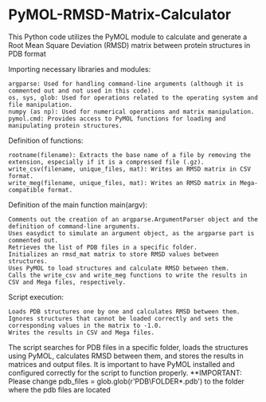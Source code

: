 # PyMOL-RMSD-Matrix-Calculator
This Python code utilizes the PyMOL module to calculate and generate a Root Mean Square Deviation (RMSD) matrix between protein structures in PDB format

Importing necessary libraries and modules:

    argparse: Used for handling command-line arguments (although it is commented out and not used in this code).
    os, sys, glob: Used for operations related to the operating system and file manipulation.
    numpy (as np): Used for numerical operations and matrix manipulation.
    pymol.cmd: Provides access to PyMOL functions for loading and manipulating protein structures.

Definition of functions:

    rootname(filename): Extracts the base name of a file by removing the extension, especially if it is a compressed file (.gz).
    write_csv(filename, unique_files, mat): Writes an RMSD matrix in CSV format.
    write_meg(filename, unique_files, mat): Writes an RMSD matrix in Mega-compatible format.

Definition of the main function main(argv):

    Comments out the creation of an argparse.ArgumentParser object and the definition of command-line arguments.
    Uses easydict to simulate an argument object, as the argparse part is commented out.
    Retrieves the list of PDB files in a specific folder.
    Initializes an rmsd_mat matrix to store RMSD values between structures.
    Uses PyMOL to load structures and calculate RMSD between them.
    Calls the write_csv and write_meg functions to write the results in CSV and Mega files, respectively.

Script execution:

    Loads PDB structures one by one and calculates RMSD between them.
    Ignores structures that cannot be loaded correctly and sets the corresponding values in the matrix to -1.0.
    Writes the results in CSV and Mega files.

The script searches for PDB files in a specific folder, loads the structures using PyMOL, calculates RMSD between them, and stores the results in matrices and output files. It is important to have PyMOL installed and configured correctly for the script to function properly.
**IMPORTANT: Please change pdb_files = glob.glob(r'PDB\FOLDER\*.pdb') to the folder where the pdb files are located
